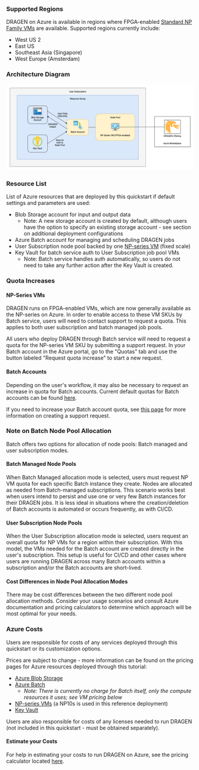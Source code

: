 ### Supported Regions

DRAGEN on Azure is available in regions where FPGA-enabled [Standard NP Family VMs](https://docs.microsoft.com/en-us/azure/virtual-machines/np-series) are available.  Supported regions currently include:

* West US 2
* East US
* Southeast Asia (Singapore)
* West Europe (Amsterdam)

### Architecture Diagram

![architecture-diagram](./images/dragen-on-azure.png)

### Resource List

List of Azure resources that are deployed by this quickstart if default settings and parameters are used:

* Blob Storage account for input and output data
    * Note: A new storage account is created by default, although users have the option to specify an existing storage account - see section on additional deployment configurations
* Azure Batch account for managing and scheduling DRAGEN jobs
* User Subscription node pool backed by one [NP-series VM](https://docs.microsoft.com/en-us/azure/virtual-machines/np-series) (fixed scale)
* Key Vault for batch service auth to User Subscription job pool VMs
    * Note: Batch service handles auth automatically, so users do not need to take any further action after the Key Vault is created.

### Quota Increases

#### NP-Series VMs

DRAGEN runs on FPGA-enabled VMs, which are now generally available as the NP-series on Azure.  In order to enable access to these VM SKUs by Batch service, users will need to contact support to request a quota.  This applies to both user subscription and batch managed job pools.

All users who deploy DRAGEN through Batch service will need to request a quota for the NP-series VM SKU by submitting a support request.  In your Batch account in the Azure portal, go to the "Quotas" tab and use the button labeled "Request quota increase" to start a new request.

#### Batch Accounts

Depending on the user's workflow, it may also be necessary to request an increase in quota for Batch accounts.  Current default quotas for Batch accounts can be found [here](https://docs.microsoft.com/en-us/azure/batch/batch-quota-limit#resource-quotas).

If you need to increase your Batch account quota, see [this page](https://docs.microsoft.com/en-us/azure/batch/batch-quota-limit#increase-a-quota) for more information on creating a support request.

### Note on Batch Node Pool Allocation

Batch offers two options for allocation of node pools: Batch managed and user subscription modes.

#### Batch Managed Node Pools

When Batch Managed allocation mode is selected, users must request NP VM quota for each specific Batch instance they create.  Nodes are allocated as needed from Batch-managed subscriptions.  This scenario works best when users intend to persist and use one or very few Batch instances for their DRAGEN jobs.  It is less ideal in situations where the creation/deletion of Batch accounts is automated or occurs frequently, as with CI/CD.

#### User Subscription Node Pools

When the User Subscription allocation mode is selected, users request an overall quota for NP VMs for a region within their subscription.  With this model, the VMs needed for the Batch account are created directly in the user's subscription.  This setup is useful for CI/CD and other cases where users are running DRAGEN across many Batch accounts within a subscription and/or the Batch accounts are short-lived.

#### Cost Differences in Node Pool Allocation Modes

There may be cost differences between the two different node pool allocation methods.  Consider your usage scenarios and consult Azure documentation and pricing calculators to determine which approach will be most optimal for your needs.

### Azure Costs

Users are responsible for costs of any services deployed through this quickstart or its customization options.

Prices are subject to change - more information can be found on the pricing pages for Azure resources deployed through this tutorial:

* [Azure Blob Storage](https://azure.microsoft.com/en-us/pricing/details/storage/blobs/)
* [Azure Batch](https://azure.microsoft.com/en-us/pricing/details/batch/windows-virtual-machines/)
    * _Note: There is currently no charge for Batch itself, only the compute resources it uses; see VM pricing below_
* [NP-series VMs](https://azure.microsoft.com/en-us/pricing/details/virtual-machines/linux/#np-series) (a NP10s is used in this reference deployment)
* [Key Vault](https://azure.microsoft.com/en-us/pricing/details/key-vault/#pricing)

Users are also responsible for costs of any licenses needed to run DRAGEN (not included in this quickstart - must be obtained separately).

#### Estimate your Costs

For help in estimating your costs to run DRAGEN on Azure, see the pricing calculator located [here](https://azure.microsoft.com/en-us/pricing/calculator/).
